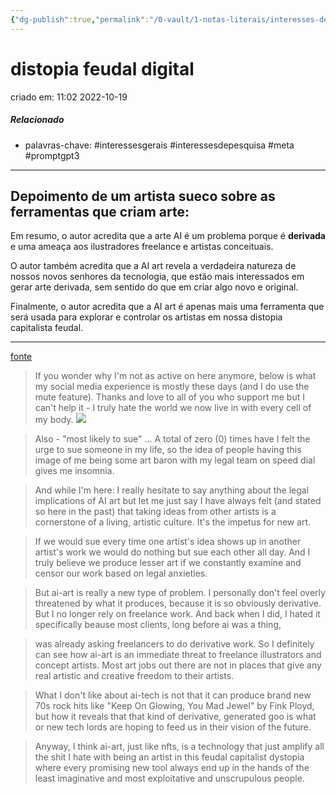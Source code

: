 ```yaml
---
{"dg-publish":true,"permalink":"/0-vault/1-notas-literais/interesses-de-pesquisa/distopia-feudal-digital/","tags":["interessesgerais","interessesdepesquisa","meta","promptgpt3"],"dgHomeLink":true,"dgShowLocalGraph":true,"dgShowFileTree":true,"dgEnableSearch":true}
---
```


# distopia feudal digital
criado em: 11:02 2022-10-19

##### Relacionado
- palavras-chave: #interessesgerais  #interessesdepesquisa #meta #promptgpt3  

---
## Depoimento de um artista sueco sobre as ferramentas que criam arte:

Em resumo, o autor acredita que a arte AI é um problema porque é **derivada** e uma ameaça aos ilustradores freelance e artistas conceituais.

O autor também acredita que a AI art revela a verdadeira natureza de nossos novos senhores da tecnologia, que estão mais interessados em gerar arte derivada, sem sentido do que em criar algo novo e original.

Finalmente, o autor acredita que a AI art é apenas mais uma ferramenta que será usada para explorar e controlar os artistas em nossa distopia capitalista feudal.

---

[fonte](https://twitter.com/simonstalenhag/status/1559817133294485504)

>If you wonder why I'm not as active on here anymore, below is what my social media experience is mostly these days (and I do use the mute feature). Thanks and love to all of you who support me but I can't help it - I truly hate the world we now live in with every cell of my body. [![](https://pbs.twimg.com/media/FaV_YBxXkAEq4HM.jpg)](https://pbs.twimg.com/media/FaV_YBxXkAEq4HM.jpg)

>Also - "most likely to sue" ... A total of zero (0) times have I felt the urge to sue someone in my life, so the idea of people having this image of me being some art baron with my legal team on speed dial gives me insomnia.

>And while I'm here: I really hesitate to say anything about the legal implications of AI art but let me just say I have always felt (and stated so here in the past) that taking ideas from other artists is a cornerstone of a living, artistic culture. It's the impetus for new art.

>If we would sue every time one artist's idea shows up in another artist's work we would do nothing but sue each other all day. And I truly believe we produce lesser art if we constantly examine and censor our work based on legal anxieties.

>But ai-art is really a new type of problem. I personally don't feel overly threatened by what it produces, because it is so obviously derivative. But I no longer rely on freelance work. And back when I did, I hated it specifically beause most clients, long before ai was a thing,

>was already asking freelancers to do derivative work. So I definitely can see how ai-art is an immediate threat to freelance illustrators and concept artists. Most art jobs out there are not in places that give any real artistic and creative freedom to their artists.

>What I don't like about ai-tech is not that it can produce brand new 70s rock hits like "Keep On Glowing, You Mad Jewel" by Fink Ployd, but how it reveals that that kind of derivative, generated goo is what or new tech lords are hoping to feed us in their vision of the future.

>Anyway, I think ai-art, just like nfts, is a technology that just amplify all the shit I hate with being an artist in this feudal capitalist dystopia where every promising new tool always end up in the hands of the least imaginative and most exploitative and unscrupulous people.